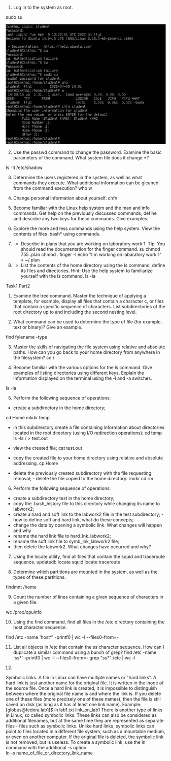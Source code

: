1) Log in to the system as root.

sudo su

![alt text](https://github.com/allozavrr/SoftServeDevOps/blob/main/Linux/Screens/VirtualBox_Ubuntu_06_04_2022_15_47_46.png "sudo su")

2) Use the passwd command to change the password. Examine the basic  parameters of the command. What system file does it change *?

ls -lt
/etc/shadow

3) Determine the users registered in the system, as well as what commands they  execute. What additional information can be gleaned from the command  execution? 
who
w

4) Change personal information about yourself. 
chfn

5) Become familiar with the Linux help system and the man and info commands.  Get help on the previously discussed commands, define and describe any two  keys for these commands. Give examples. 

6) Explore the more and less commands using the help system. View the contents  of files .bash* using commands. 

7) * Describe in plans that you are working on laboratory work 1. Tip: You should  read the documentation for the finger command. 
su
chmod 755 .plan 
chmod .
finger -l
echo "I'm working on labaratory work 1" > ~/.plan

8) * List the contents of the home directory using the ls command, define its files  and directories. Hint: Use the help system to familiarize yourself with the ls  command. 
ls -la

Task1.Part2 
1) Examine the tree command. Master the technique of applying a template, for  example, display all files that contain a character c, or files that contain a  specific sequence of characters. List subdirectories of the root directory up to  and including the second nesting level. 

2) What command can be used to determine the type of file (for example, text or  binary)? Give an example. 

find fylename -type

3) Master the skills of navigating the file system using relative and absolute paths.  How can you go back to your home directory from anywhere in the filesystem?
 cd /
 
4) Become familiar with the various options for the ls command. Give examples  of listing directories using different keys. Explain the information displayed on  the terminal using the -l and -a switches. 

ls -la

5) Perform the following sequence of operations: 
- create a subdirectory in the home directory; 

cd Home
mkdir temp

- in this subdirectory create a file containing information about directories  located in the root directory (using I/O redirection operations); 
cd temp
ls -la / > test.out 

- view the created file; 
cat test.out

- copy the created file to your home directory using relative and absolute  addressing.
 cp Home
 

- delete the previously created subdirectory with the file requesting removal; - delete the file copied to the home directory. 
rmdir
cd
rm

6) Perform the following sequence of operations: 
- create a subdirectory test in the home directory;
- copy the .bash_history file to this directory while changing its name to  labwork2; 
- create a hard and soft link to the labwork2 file in the test subdirectory; - how to define soft and hard link, what do these 
concepts; 
- change the data by opening a symbolic link. What changes will happen and  why 
- rename the hard link file to hard_lnk_labwork2; 
- rename the soft link file to symb_lnk_labwork2 file; 
- then delete the labwork2. What changes have occurred and why? 

7) Using the locate utility, find all files that contain the squid and traceroute  sequence. 
updatedb
locate squid
locate traceroute

8) Determine which partitions are mounted in the system, as well as the types of  these partitions.

findmnt /home

9) Count the number of lines containing a given sequence of characters in a given  file. 

wc /proc/cpuinfo 

10) Using the find command, find all files in the /etc directory containing the  host character sequence. 

find /etc -name 'host*' -printf0 | wc -l --files0-from=-

11) List all objects in /etc that contain the ss character sequence. How can I  duplicate a similar command using a bunch of grep?
find /etc -name 'ss*' -printf0 | wc -l --files0-from=-
grep "ss*" /etc | wc -l
 
12) 








Symbolic links. A file in Linux can have multiple names or "hard links". 
A hard link is just another name for the original file. It is written in the inode of the source file. Once a hard link is created, it is impossible to distinguish between where the original file name is and where the link is. If you delete one of these files (more precisely one of these names), then the file is still saved on disk (as long as it has at least one link name). 
Example: 
[globus@fedora lab1]$ ln lab1.txt link_on_lab1 
There is another type of links in Linux, so called symbolic links. These links can also be considered as additional filenames, but at the same time they are represented as separate files - files such as symbolic links. Unlike hard links, symbolic links can point to files located in a different file system, such as a mountable medium, or even on another computer. If the original file is deleted, the symbolic link is not removed, but is useless. 
To create a symbolic link, use the ln command with the additional -s option:  
ln -s name_of_file_or_directory_link_name

